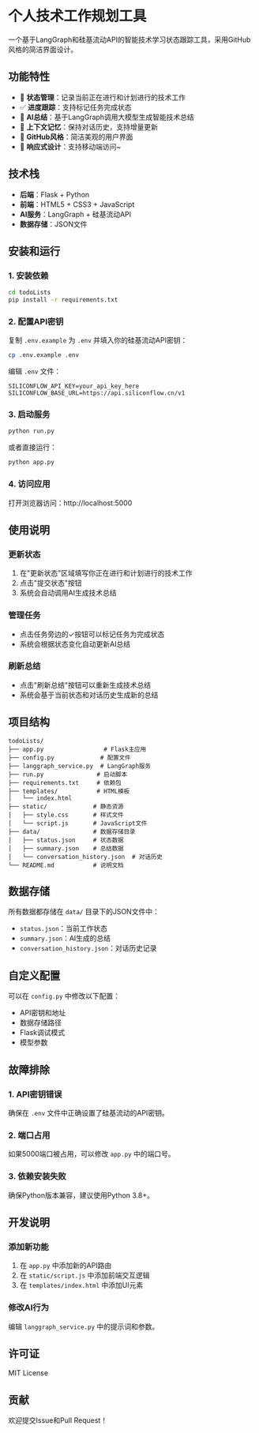# 个人技术工作规划工具

一个基于LangGraph和硅基流动API的智能技术学习状态跟踪工具，采用GitHub风格的简洁界面设计。

## 功能特性

- 📝 **状态管理**：记录当前正在进行和计划进行的技术工作
- ✅ **进度跟踪**：支持标记任务完成状态
- 🤖 **AI总结**：基于LangGraph调用大模型生成智能技术总结
- 💾 **上下文记忆**：保持对话历史，支持增量更新
- 🎨 **GitHub风格**：简洁美观的用户界面
- 📱 **响应式设计**：支持移动端访问~

## 技术栈

- **后端**：Flask + Python
- **前端**：HTML5 + CSS3 + JavaScript
- **AI服务**：LangGraph + 硅基流动API
- **数据存储**：JSON文件

## 安装和运行

### 1. 安装依赖

```bash
cd todoLists
pip install -r requirements.txt
```

### 2. 配置API密钥

复制 `.env.example` 为 `.env` 并填入你的硅基流动API密钥：

```bash
cp .env.example .env
```

编辑 `.env` 文件：

```env
SILICONFLOW_API_KEY=your_api_key_here
SILICONFLOW_BASE_URL=https://api.siliconflow.cn/v1
```

### 3. 启动服务

```bash
python run.py
```

或者直接运行：

```bash
python app.py
```

### 4. 访问应用

打开浏览器访问：http://localhost:5000

## 使用说明

### 更新状态
1. 在"更新状态"区域填写你正在进行和计划进行的技术工作
2. 点击"提交状态"按钮
3. 系统会自动调用AI生成技术总结

### 管理任务
- 点击任务旁边的✓按钮可以标记任务为完成状态
- 系统会根据状态变化自动更新AI总结

### 刷新总结
- 点击"刷新总结"按钮可以重新生成技术总结
- 系统会基于当前状态和对话历史生成新的总结

## 项目结构

```
todoLists/
├── app.py                 # Flask主应用
├── config.py             # 配置文件
├── langgraph_service.py  # LangGraph服务
├── run.py               # 启动脚本
├── requirements.txt     # 依赖包
├── templates/           # HTML模板
│   └── index.html
├── static/             # 静态资源
│   ├── style.css       # 样式文件
│   └── script.js       # JavaScript文件
├── data/               # 数据存储目录
│   ├── status.json     # 状态数据
│   ├── summary.json    # 总结数据
│   └── conversation_history.json  # 对话历史
└── README.md           # 说明文档
```

## 数据存储

所有数据都存储在 `data/` 目录下的JSON文件中：

- `status.json`：当前工作状态
- `summary.json`：AI生成的总结
- `conversation_history.json`：对话历史记录

## 自定义配置

可以在 `config.py` 中修改以下配置：

- API密钥和地址
- 数据存储路径
- Flask调试模式
- 模型参数

## 故障排除

### 1. API密钥错误
确保在 `.env` 文件中正确设置了硅基流动的API密钥。

### 2. 端口占用
如果5000端口被占用，可以修改 `app.py` 中的端口号。

### 3. 依赖安装失败
确保Python版本兼容，建议使用Python 3.8+。

## 开发说明

### 添加新功能
1. 在 `app.py` 中添加新的API路由
2. 在 `static/script.js` 中添加前端交互逻辑
3. 在 `templates/index.html` 中添加UI元素

### 修改AI行为
编辑 `langgraph_service.py` 中的提示词和参数。

## 许可证

MIT License

## 贡献

欢迎提交Issue和Pull Request！
